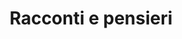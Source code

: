 ---
title: Racconti e pensieri
summary: Contiene pensieri e racconti basati su storie vere e false.
# description: 
---